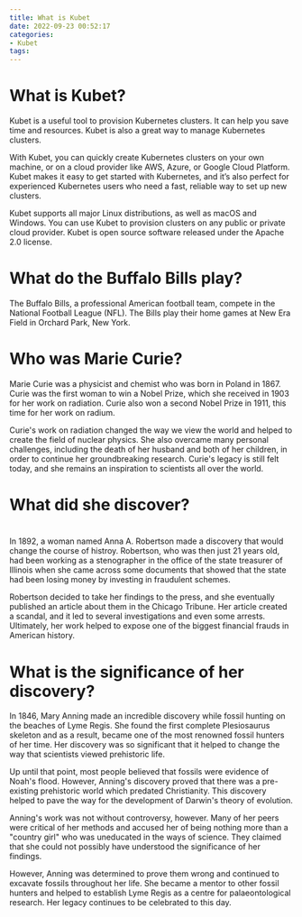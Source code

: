 ```yaml
---
title: What is Kubet 
date: 2022-09-23 00:52:17
categories:
- Kubet
tags:
---
```



#  What is Kubet? 
Kubet is a useful tool to provision Kubernetes clusters. It can help you save time and resources. Kubet is also a great way to manage Kubernetes clusters.

With Kubet, you can quickly create Kubernetes clusters on your own machine, or on a cloud provider like AWS, Azure, or Google Cloud Platform. Kubet makes it easy to get started with Kubernetes, and it’s also perfect for experienced Kubernetes users who need a fast, reliable way to set up new clusters.

Kubet supports all major Linux distributions, as well as macOS and Windows. You can use Kubet to provision clusters on any public or private cloud provider. Kubet is open source software released under the Apache 2.0 license.

#  What do the Buffalo Bills play? 

The Buffalo Bills, a professional American football team, compete in the National Football League (NFL). The Bills play their home games at New Era Field in Orchard Park, New York.

#  Who was Marie Curie? 

Marie Curie was a physicist and chemist who was born in Poland in 1867. Curie was the first woman to win a Nobel Prize, which she received in 1903 for her work on radiation. Curie also won a second Nobel Prize in 1911, this time for her work on radium.

Curie's work on radiation changed the way we view the world and helped to create the field of nuclear physics. She also overcame many personal challenges, including the death of her husband and both of her children, in order to continue her groundbreaking research. Curie's legacy is still felt today, and she remains an inspiration to scientists all over the world.

#  What did she discover?

#

In 1892, a woman named Anna A. Robertson made a discovery that would change the course of histroy. Robertson, who was then just 21 years old, had been working as a stenographer in the office of the state treasurer of Illinois when she came across some documents that showed that the state had been losing money by investing in fraudulent schemes.

Robertson decided to take her findings to the press, and she eventually published an article about them in the Chicago Tribune. Her article created a scandal, and it led to several investigations and even some arrests. Ultimately, her work helped to expose one of the biggest financial frauds in American history.

#  What is the significance of her discovery?

In 1846, Mary Anning made an incredible discovery while fossil hunting on the beaches of Lyme Regis. She found the first complete Plesiosaurus skeleton and as a result, became one of the most renowned fossil hunters of her time. Her discovery was so significant that it helped to change the way that scientists viewed prehistoric life.

Up until that point, most people believed that fossils were evidence of Noah's flood. However, Anning's discovery proved that there was a pre-existing prehistoric world which predated Christianity. This discovery helped to pave the way for the development of Darwin's theory of evolution.

Anning's work was not without controversy, however. Many of her peers were critical of her methods and accused her of being nothing more than a "country girl" who was uneducated in the ways of science. They claimed that she could not possibly have understood the significance of her findings.

However, Anning was determined to prove them wrong and continued to excavate fossils throughout her life. She became a mentor to other fossil hunters and helped to establish Lyme Regis as a centre for palaeontological research. Her legacy continues to be celebrated to this day.